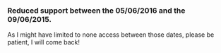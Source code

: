 ### Reduced support between the 05/06/2016 and the 09/06/2015.

As I might have limited to none access between those dates, please be patient, I will come back!
